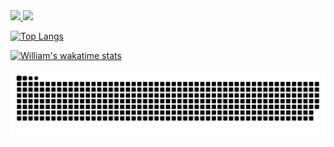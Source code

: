 <div>
  <a href="https://github.com/thiagos98">
  <img height="180em" src="https://github-readme-stats.vercel.app/api?username=willidert&show_icons=true&theme=tokyonight&include_all_commits=true&count_private=true"/>
  <img height="180em" src="https://github-readme-stats.vercel.app/api/top-langs/?username=willidert&layout=compact&langs_count=16&theme=tokyonight"/>
<div>

![Top Langs](https://github-readme-stats.vercel.app/api/top-langs/?username=willidert)

![William's wakatime stats](https://github-readme-stats.vercel.app/api/wakatime?username=willidert)

![Snake animation](https://github.com/willidert/willidert/blob/output/github-contribution-grid-snake.svg)
